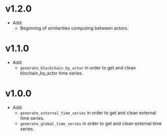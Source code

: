 
# v1.2.0
- Add:
    - Beginning of similarities computing between actors.

# v1.1.0
- Add:
    - `generate_blockchain_by_actor` in order to get and clean blochain_by_actor time series.

# v1.0.0 
- Add:
    - `generate_external_time_series` in order to get and clean external time series.
    - `generate_global_time_series` in order to get and clean external time series.
